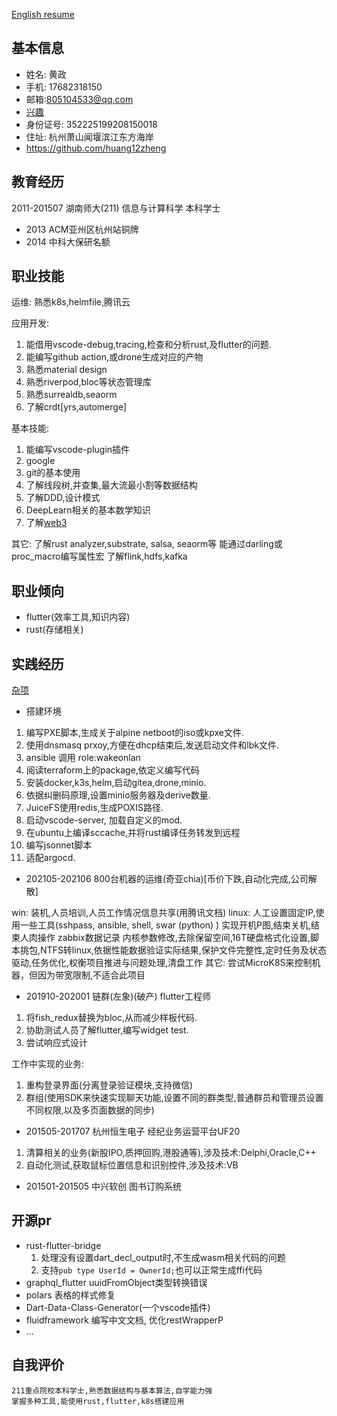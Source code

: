 [English resume](resume_html-en.md)
## 基本信息
+ 姓名: 黄政
+ 手机: 17682318150
+ 邮箱:805104533@qq.com
+ [兴趣](Interests.md)
+ 身份证号: 352225199208150018
+ 住址: 杭州萧山闻堰滨江东方海岸
+ https://github.com/huang12zheng

## 教育经历
2011-201507 湖南师大(211) 信息与计算科学 本科学士
* 2013 ACM亚州区杭州站铜牌
* 2014 中科大保研名额



## 职业技能
运维: 熟悉k8s,helmfile,腾讯云

应用开发:
1. 能借用vscode-debug,tracing,检查和分析rust,及flutter的问题.
2. 能编写github action,或drone生成对应的产物
3. 熟悉material design
4. 熟悉riverpod,bloc等状态管理库
5. 熟悉surrealdb,seaorm
6. 了解crdt[yrs,automerge]

基本技能:
1. 能编写vscode-plugin插件
2. google
3. git的基本使用
4. 了解线段树,并查集,最大流最小割等数据结构
5. 了解DDD,设计模式
6. DeepLearn相关的基本数学知识
7. 了解[web3](system/web3.md)

其它:
了解rust analyzer,substrate, salsa, seaorm等
能通过darling或proc_macro编写属性宏
了解flink,hdfs,kafka

## 职业倾向

* flutter(效率工具,知识内容)
* rust(存储相关)

## 实践经历

[杂项](./miscellaneous-cn.md)

* 搭建环境
1. 编写PXE脚本,生成关于alpine netboot的iso或kpxe文件.
2. 使用dnsmasq prxoy,方便在dhcp结束后,发送启动文件和lbk文件.
3. ansible 调用 role:wakeonlan
4. 阅读terraform上的package,依定义编写代码
5. 安装docker,k3s,helm,启动gitea,drone,minio.
6. 依据纠删码原理,设置minio服务器及derive数量.
7. JuiceFS使用redis,生成POXIS路径.
8. 启动vscode-server, 加载自定义的mod.
9. 在ubuntu上编译sccache,并将rust编译任务转发到远程
10. 编写jsonnet脚本
11. 适配argocd.

* 202105-202106 800台机器的运维(奇亚chia)[币价下跌,自动化完成,公司解散]

win:
    装机,人员培训,人员工作情况信息共享(用腾讯文档)
linux:
    人工设置固定IP,使用一些工具(sshpass, ansible, shell, swar (python) ) 实现开机P图,结束关机,结束人肉操作
    zabbix数据记录
    内核参数修改,去除保留空间,16T硬盘格式化设置,脚本挑包,NTFS转linux,依据性能数据验证实际结果,保护文件完整性,定时任务及状态驱动,任务优化,权衡项目推进与问题处理,清盘工作
其它:
    尝试MicroK8S来控制机器，但因为带宽限制,不适合此项目


* 201910-202001 链群(左象)(破产) flutter工程师

1. 将fish_redux替换为bloc,从而减少样板代码.
2. 协助测试人员了解flutter,编写widget test.
3. 尝试响应式设计

工作中实现的业务:
1. 重构登录界面(分离登录验证模块,支持微信)
2. 群组(使用SDK来快速实现聊天功能,设置不同的群类型,普通群员和管理员设置不同权限,以及多页面数据的同步)

* 201505-201707 杭州恒生电子 经纪业务运营平台UF20

1. 清算相关的业务(新股IPO,质押回购,港股通等),涉及技术:Delphi,Oracle,C++
2. 自动化测试,获取鼠标位置信息和识别控件,涉及技术:VB

* 201501-201505 中兴软创 图书订购系统


## 开源pr
* rust-flutter-bridge
  1. 处理没有设置dart_decl_output时,不生成wasm相关代码的问题
  2. 支持`pub type UserId = OwnerId;`也可以正常生成ffi代码
* graphql_flutter
  uuidFromObject类型转换错误
* polars
  表格的样式修复
* Dart-Data-Class-Generator(一个vscode插件)
* fluidframework
  编写中文文档,
  优化restWrapperP
* ...

## 自我评价
```
211重点院校本科学士,熟悉数据结构与基本算法,自学能力强
掌握多种工具,能使用rust,flutter,k8s搭建应用
```
